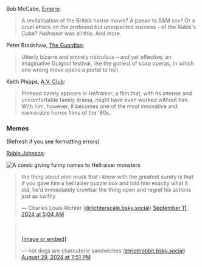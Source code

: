 <!-- Hellraiser -->

Bob McCabe, [Empire](https://www.empireonline.com/movies/reviews/empire-essay-hellraiser-review/):

> A revitalisation of the British horror movie? A paean to S&M sex? Or a cruel attack on the profound but unexpected success - of the Rubik's Cube? _Hellraiser_ was all this. And more.

Peter Bradshaw, [The Guardian](https://www.theguardian.com/film/2017/oct/11/hellraiser-review-clive-barker-horror-rerelease):

> Utterly bizarre and entirely ridiculous – and yet effective, an imaginative Guignol festival, like the goriest of soap operas, in which one wrong move opens a portal to hell.

Keith Phipps, [A.V. Club](https://web.archive.org/web/20191104040924/https://film.avclub.com/hellraiser-dvd-1798195649):

> Pinhead barely appears in _Hellraiser_, a film that, with its intense and uncomfortable family drama, might have even worked without him. With him, however, it becomes one of the most innovative and memorable horror films of the '80s.

### Memes

(Refresh if you see formatting errors)

[Robin Johnson](https://bsky.app/profile/robinjohnson.bsky.social/post/3l4mm5p36b32p):

![A comic giving funny names to Hellraiser monsters](https://cdn.bsky.app/img/feed_fullsize/plain/did:plc:qakvaly2sy7dqeav7xcebrap/bafkreihjuf6nwe6fzb7ykt65zd7sq3vvyjewx3jq5ovuo6jwpl72xfvxui@jpeg)

<blockquote class="bluesky-embed" data-bluesky-uri="at://did:plc:37fln5kiugju5notfnfvydjp/app.bsky.feed.post/3l3urtcyzh62f" data-bluesky-cid="bafyreihjqmigl4g6jyl7al27il3n6rsx36v6szumpnjjpkyaudvzd4cdfe"><p lang="en">the thing about elon musk that i know with the greatest surety is that if you gave him a hellraiser puzzle box and told him exactly what it did, he&#x27;d immediately crowbar the thing open and regret his actions just as swiftly</p>&mdash; Charles Louis Richter (<a href="https://bsky.app/profile/did:plc:37fln5kiugju5notfnfvydjp?ref_src=embed">@richterscale.bsky.social</a>) <a href="https://bsky.app/profile/did:plc:37fln5kiugju5notfnfvydjp/post/3l3urtcyzh62f?ref_src=embed">September 11, 2024 at 5:04 AM</a></blockquote><script async src="https://embed.bsky.app/static/embed.js" charset="utf-8"></script>

<blockquote class="bluesky-embed" data-bluesky-uri="at://did:plc:upteytjvzblbibdvdqw23iq6/app.bsky.feed.post/3l2vndpe5a724" data-bluesky-cid="bafyreiggola7bghlvbhdcdqr5462gcx6u7jquuosu7sxubwebyipngbqtm"><p lang="en"><br><br><a href="https://bsky.app/profile/did:plc:upteytjvzblbibdvdqw23iq6/post/3l2vndpe5a724?ref_src=embed">[image or embed]</a></p>&mdash; hot dogs are charcuterie sandwiches (<a href="https://bsky.app/profile/did:plc:upteytjvzblbibdvdqw23iq6?ref_src=embed">@riothobbit.bsky.social</a>) <a href="https://bsky.app/profile/did:plc:upteytjvzblbibdvdqw23iq6/post/3l2vndpe5a724?ref_src=embed">August 29, 2024 at 7:51 PM</a></blockquote><script async src="https://embed.bsky.app/static/embed.js" charset="utf-8"></script>
